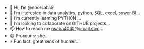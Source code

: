 - 👋 Hi, I’m @noorsaba5
- 👀 I’m interested in data analytics, python, SQL, excel, power BI...
- 🌱 I’m currently learning PYTHON ...
- 💞️ I’m looking to collaborate on GITHUB projects...
- 📫 How to reach me nsaba4040@gmail.com...
- 😄 Pronouns: she...
- ⚡ Fun fact: great sens of huomer...

<!---
noorsaba5/noorsaba5 is a ✨ special ✨ repository because its `README.md` (this file) appears on your GitHub profile.
You can click the Preview link to take a look at your changes.
--->
